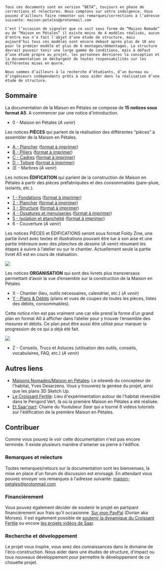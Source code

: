 ```
Tous ces documents sont en version “BETA”, toujours en phase de corrections et relectures. Nous comptons sur votre indulgence. Vous pouvez d’ailleurs faire remonter vos remarques/corrections à l’adresse suivante: maison-petales@protonmail.com

C’est l’occasion de signaler que ce soit sous forme de “Maison Nomade” ou de “Maison en Pétales” il existe moins de 4 modèles réalisés, aucun d'entre eux n’a fait l'objet d’une étude de structure, mais aujourd’hui tous ces modèles sont encore debout après plus de 10 ans pour le premier modèle et plus de 6 montages/démontages. La structure devrait pouvoir tenir une large gamme de conditions, mais à défaut d’une étude propre au projet, les personnes dernières la conception et la documentation se déchargent de toutes responsabilités sur les différentes mises en œuvre.

Nous sommes d’ailleurs à la recherche d’étudiants, d’un bureau ou d’ingénieurs indépendants prêts à nous aider dans la réalisation d’une étude de structure.
```

## Sommaire

La documentation de la Maison en Pétales se compose de **15 notices sous format A5**. A commencer par une notice d'introduction.

* 0 - Maison en Pétales (*A venir*)

Les notices **PIÈCES** qui parlent de la réalisation des différentes “pièces” à assembler de la Maison en Pétales.

* [A - Plancher](https://github.com/mors-es/maison-petales/blob/main/notices/a_plancher.pdf?raw=true) ([format à imprimer](https://github.com/mors-es/maison-petales/blob/main/notices/a_plancher_print.pdf?raw=true))
* [B - Piliers](https://github.com/mors-es/maison-petales/blob/main/notices/b_piliers.pdf?raw=true)  ([format à imprimer](https://github.com/mors-es/maison-petales/blob/main/notices/b_piliers_print.pdf?raw=true))
* [C - Cadres](https://github.com/mors-es/maison-petales/blob/main/notices/c_cadres?raw=true)  ([format à imprimer](https://github.com/mors-es/maison-petales/blob/main/notices/c_cadres_print.pdf?raw=true))
* [D - Toiture](https://github.com/mors-es/maison-petales/blob/main/notices/d_toiture?raw=true)  ([format à imprimer](https://github.com/mors-es/maison-petales/blob/main/notices/d_toiture_print.pdf?raw=true))
* [E - Marbres (*A venir*)

Les notices **ÉDIFICATION** qui parlent de la construction de Maison en Pétales à partir des pièces préfabriquées et des consommables (pare-pluie, isolants, etc.).

* [1 - Fondations](https://github.com/mors-es/maison-petales/blob/main/notices/1_fondations.pdf?raw=true) ([format à imprimer](https://github.com/mors-es/maison-petales/blob/main/notices/1_fondations_print.pdf?raw=true))
* [2 - Plancher](https://github.com/mors-es/maison-petales/blob/main/notices/2_plancher.pdf?raw=true) ([format à imprimer](https://github.com/mors-es/maison-petales/blob/main/notices/2_plancher_print.pdf?raw=true))
* [3 - Structure](https://github.com/mors-es/maison-petales/blob/main/notices/3_structure.pdf?raw=true) ([format à imprimer](https://github.com/mors-es/maison-petales/blob/main/notices/3_structure_print.pdf?raw=true))
* [4 - Ossatures et menuiseries](https://github.com/mors-es/maison-petales/blob/main/notices/4_ossatures_menuiseries.pdf?raw=true) ([format à imprimer](https://github.com/mors-es/maison-petales/blob/main/notices/4_ossatures_menuiseries_print.pdf?raw=true))
* [5 - Isolation et étanchéité](https://github.com/mors-es/maison-petales/blob/main/notices/5_isolation_etancheite.pdf?raw=true) ([format à imprimer](https://github.com/mors-es/maison-petales/blob/main/notices/5_isolation_etancheite_print.pdf?raw=true))
* 6 - Couverture (*A venir*)

Les notices PIÈCES et ÉDIFICATIONS seront sous format Foldy Zine, une partie *livret* avec textes et illustrations pouvant être lue à son aise et une partie intérieure avec des *planches de dessins* (*A venir*) résumant les étapes à suivre à l’atelier ou sur le chantier. Actuellement seule la partie livret A5 est en cours de réalisation.

![](/assets/img/foldy_zine.png)

Les notices **ORGANISATION** qui sont des livrets plus transversaux permettant d’avoir la vue d’ensemble sur la construction de la Maison en Pétales

* X - Chantier (lieu, outils nécessaires, calendrier, etc.) (*A venir*)
* [Y - Plans & Débits](https://github.com/mors-es/maison-petales/blob/main/notices/Y_plans_debits.pdf?raw=true) (plans et vues de coupes de toutes les pièces, listes des débits, consommables).

Cette notice n’en est pas vraiment une car elle prend la forme d’un grand plan en format A0 à afficher dans l’atelier pour y trouver l’ensemble des mesures et débits. Ce plan peut être aussi être utilisé pour marquer la progression de ce qui a déjà été fait.

![](/assets/img/plan_atelier.png)

* Z - Conseils, Trucs et Astuces (utilisation des outils, conseils, vocabulaires, FAQ, etc.)  (*A venir*)

## Autres liens

* [Maisons Nomades/Maison en Pétales](https://www.maisonsnomades.net/la-maison-en-p%C3%A9tales): Le siteweb du concepteur de l'habitat, Yves Desarzens. Vous y trouverez la genèse du projet, ainsi que les plans 3D Sketch Up.
* [Le Croissant Fertile](https://lecroissant.desobeissancefertile.com/): Lieu d'expérimentation autour de l'habitat réversible dans le Perigord Vert, là où la premère Maison en Pétales a été réalisée.
* [Et Saar'part](https://www.youtube.com/@EtSaarpart): Chaine du Youtubeur *Saar* qui a tourné 8 vidéos tutoriels sur l'édification de la première Maison en Pétales. 

## Contribuer

Comme vous pouvez le voir cette documentation n'est pas encore terminée. Il existe plusieurs manière d'amener sa pierre à l'édifice.

### Remarques et relecture

Toutes remarques/retours sur la documentation sont les bienvenues, la mise en place d'un forum de discussion est envisagé. En attendant vous pouvez envoyer vos remarques à l'adresse suivante: maison-petales@protonmail.com

### Financièrement

Vous pouvez également décider de soutenir le projet en partipant financièrement aux frais qu'il occasionne. [Sur mon PayPal](http://paypal.me/dmorses) (Dorian aka Morses). Il est également possible de [soutenir la dynamique du Croissant Fertile](https://lecroissant.desobeissancefertile.com/nous-soutenir/) ou encore [les projets vidéos de Saar](https://etsaarpart.odoo.com/shop/donesp-soutiens-notre-travail-fais-une-donation-a-et-saar-part-6#attr=).

### Recherche et développement

Le projet vous inspire, vous avez des connaissances dans le domaine de l'éco-construction. Nous aider dans une études de structure, d'impact ou tous nouveaux développement pour permettre le développement de ce chouette projet.

